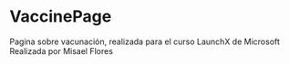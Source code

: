 # VaccinePage
Pagina sobre vacunación, realizada para el curso LaunchX de Microsoft
Realizada por Misael Flores
